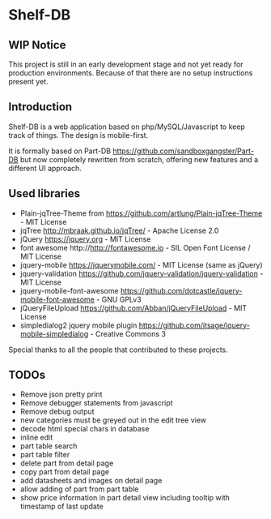 Shelf-DB
========

WIP Notice
----------

This project is still in an early development stage and not yet ready for production
environments. Because of that there are no setup instructions present yet.

Introduction
------------

Shelf-DB is a web application based on php/MySQL/Javascript to keep track of things.
The design is mobile-first.

It is formally based on Part-DB https://github.com/sandboxgangster/Part-DB but
now completely rewritten from scratch, offering new features and a different
UI approach.

Used libraries
--------------

 - Plain-jqTree-Theme from https://github.com/artlung/Plain-jqTree-Theme - MIT License
 - jqTree http://mbraak.github.io/jqTree/ - Apache License 2.0
 - jQuery https://jquery.org - MIT License
 - font awesome http://http://fontawesome.io - SIL Open Font License / MIT License
 - jquery-mobile https://jquerymobile.com/ - MIT License (same as jQuery)
 - jquery-validation https://github.com/jquery-validation/jquery-validation - MIT License
 - jquery-mobile-font-awesome https://github.com/dotcastle/jquery-mobile-font-awesome - GNU GPLv3
 - jQueryFileUpload https://github.com/Abban/jQueryFileUpload - MIT License
 - simpledialog2 jquery mobile plugin https://github.com/jtsage/jquery-mobile-simpledialog - Creative Commons 3

 Special thanks to all the people that contributed to these projects.

TODOs
-----

 - Remove json pretty print
 - Remove debugger statements from javascript
 - Remove debug output
 - new categories must be greyed out in the edit tree view
 - decode html special chars in database
 - inline edit
 - part table search
 - part table filter
 - delete part from detail page
 - copy part from detail page
 - add datasheets and images on detail page
 - allow adding of part from part table
 - show price information in part detail view including tooltip with
   timestamp of last update
